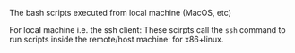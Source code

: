 The bash scripts executed from local machine  (MacOS, etc)

For local machine i.e. the ssh client:
These scirpts call the `ssh` command to run scripts inside the remote/host machine: for x86+linux.

